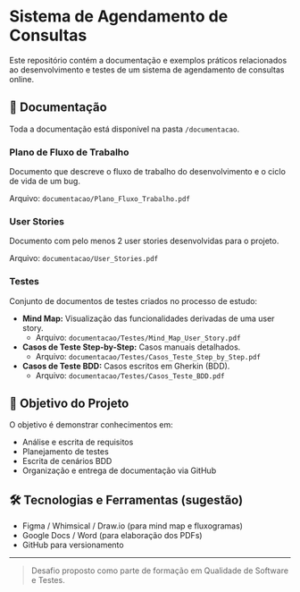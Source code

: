 
# Sistema de Agendamento de Consultas

Este repositório contém a documentação e exemplos práticos relacionados ao desenvolvimento e testes de um sistema de agendamento de consultas online.

## 📄 Documentação

Toda a documentação está disponível na pasta `/documentacao`.

### Plano de Fluxo de Trabalho
Documento que descreve o fluxo de trabalho do desenvolvimento e o ciclo de vida de um bug.

Arquivo: `documentacao/Plano_Fluxo_Trabalho.pdf`

### User Stories
Documento com pelo menos 2 user stories desenvolvidas para o projeto.

Arquivo: `documentacao/User_Stories.pdf`

### Testes
Conjunto de documentos de testes criados no processo de estudo:

- **Mind Map:** Visualização das funcionalidades derivadas de uma user story.
  - Arquivo: `documentacao/Testes/Mind_Map_User_Story.pdf`
- **Casos de Teste Step-by-Step:** Casos manuais detalhados.
  - Arquivo: `documentacao/Testes/Casos_Teste_Step_by_Step.pdf`
- **Casos de Teste BDD:** Casos escritos em Gherkin (BDD).
  - Arquivo: `documentacao/Testes/Casos_Teste_BDD.pdf`

## 🚀 Objetivo do Projeto

O objetivo é demonstrar conhecimentos em:
- Análise e escrita de requisitos
- Planejamento de testes
- Escrita de cenários BDD
- Organização e entrega de documentação via GitHub

## 🛠️ Tecnologias e Ferramentas (sugestão)
- Figma / Whimsical / Draw.io (para mind map e fluxogramas)
- Google Docs / Word (para elaboração dos PDFs)
- GitHub para versionamento

---

> Desafio proposto como parte de formação em Qualidade de Software e Testes.
